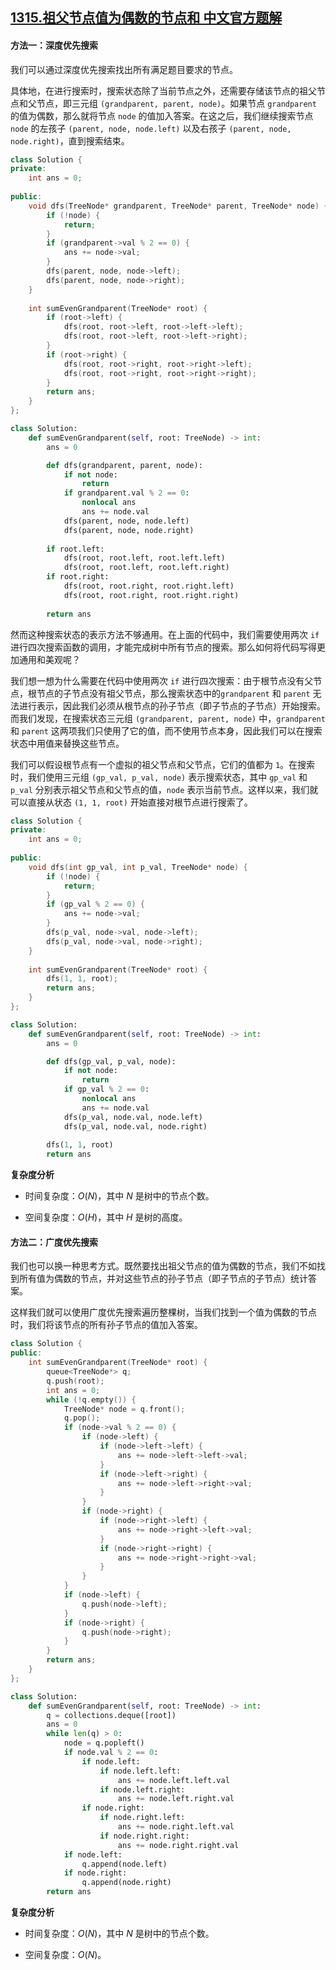 ## [1315.祖父节点值为偶数的节点和 中文官方题解](https://leetcode.cn/problems/sum-of-nodes-with-even-valued-grandparent/solutions/100000/zu-fu-jie-dian-zhi-wei-ou-shu-de-jie-dian-he-by-2)
#### 方法一：深度优先搜索

我们可以通过深度优先搜索找出所有满足题目要求的节点。

具体地，在进行搜索时，搜索状态除了当前节点之外，还需要存储该节点的祖父节点和父节点，即三元组 `(grandparent, parent, node)`。如果节点 `grandparent` 的值为偶数，那么就将节点 `node` 的值加入答案。在这之后，我们继续搜索节点 `node` 的左孩子 `(parent, node, node.left)` 以及右孩子 `(parent, node, node.right)`，直到搜索结束。

```C++ [sol1-C++]
class Solution {
private:
    int ans = 0;
    
public:
    void dfs(TreeNode* grandparent, TreeNode* parent, TreeNode* node) {
        if (!node) {
            return;
        }
        if (grandparent->val % 2 == 0) {
            ans += node->val;
        }
        dfs(parent, node, node->left);
        dfs(parent, node, node->right);
    }
    
    int sumEvenGrandparent(TreeNode* root) {
        if (root->left) {
            dfs(root, root->left, root->left->left);
            dfs(root, root->left, root->left->right);
        }
        if (root->right) {
            dfs(root, root->right, root->right->left);
            dfs(root, root->right, root->right->right);
        }
        return ans;
    }
};
```

```Python [sol1-Python3]
class Solution:
    def sumEvenGrandparent(self, root: TreeNode) -> int:
        ans = 0

        def dfs(grandparent, parent, node):
            if not node:
                return
            if grandparent.val % 2 == 0:
                nonlocal ans
                ans += node.val
            dfs(parent, node, node.left)
            dfs(parent, node, node.right)
        
        if root.left:
            dfs(root, root.left, root.left.left)
            dfs(root, root.left, root.left.right)
        if root.right:
            dfs(root, root.right, root.right.left)
            dfs(root, root.right, root.right.right)
        
        return ans
```

然而这种搜索状态的表示方法不够通用。在上面的代码中，我们需要使用两次 `if` 进行四次搜索函数的调用，才能完成树中所有节点的搜索。那么如何将代码写得更加通用和美观呢？

我们想一想为什么需要在代码中使用两次 `if` 进行四次搜索：由于根节点没有父节点，根节点的子节点没有祖父节点，那么搜索状态中的`grandparent` 和 `parent` 无法进行表示，因此我们必须从根节点的孙子节点（即子节点的子节点）开始搜索。而我们发现，在搜索状态三元组 `(grandparent, parent, node)` 中，`grandparent` 和 `parent` 这两项我们只使用了它的值，而不使用节点本身，因此我们可以在搜索状态中用值来替换这些节点。

我们可以假设根节点有一个虚拟的祖父节点和父节点，它们的值都为 `1`。在搜索时，我们使用三元组 `(gp_val, p_val, node)` 表示搜索状态，其中 `gp_val` 和 `p_val` 分别表示祖父节点和父节点的值，`node` 表示当前节点。这样以来，我们就可以直接从状态 `(1, 1, root)` 开始直接对根节点进行搜索了。

```C++ [sol2-C++]
class Solution {
private:
    int ans = 0;
    
public:
    void dfs(int gp_val, int p_val, TreeNode* node) {
        if (!node) {
            return;
        }
        if (gp_val % 2 == 0) {
            ans += node->val;
        }
        dfs(p_val, node->val, node->left);
        dfs(p_val, node->val, node->right);
    }
    
    int sumEvenGrandparent(TreeNode* root) {
        dfs(1, 1, root);
        return ans;
    }
};
```

```Python [sol2-Python3]
class Solution:
    def sumEvenGrandparent(self, root: TreeNode) -> int:
        ans = 0

        def dfs(gp_val, p_val, node):
            if not node:
                return
            if gp_val % 2 == 0:
                nonlocal ans
                ans += node.val
            dfs(p_val, node.val, node.left)
            dfs(p_val, node.val, node.right)
        
        dfs(1, 1, root)
        return ans
```

**复杂度分析**

- 时间复杂度：$O(N)$，其中 $N$ 是树中的节点个数。

- 空间复杂度：$O(H)$，其中 $H$ 是树的高度。

#### 方法二：广度优先搜索

我们也可以换一种思考方式。既然要找出祖父节点的值为偶数的节点，我们不如找到所有值为偶数的节点，并对这些节点的孙子节点（即子节点的子节点）统计答案。

这样我们就可以使用广度优先搜索遍历整棵树，当我们找到一个值为偶数的节点时，我们将该节点的所有孙子节点的值加入答案。

```C++ [sol3-C++]
class Solution {
public:
    int sumEvenGrandparent(TreeNode* root) {
        queue<TreeNode*> q;
        q.push(root);
        int ans = 0;
        while (!q.empty()) {
            TreeNode* node = q.front();
            q.pop();
            if (node->val % 2 == 0) {
                if (node->left) {
                    if (node->left->left) {
                        ans += node->left->left->val;
                    }
                    if (node->left->right) {
                        ans += node->left->right->val;
                    }
                }
                if (node->right) {
                    if (node->right->left) {
                        ans += node->right->left->val;
                    }
                    if (node->right->right) {
                        ans += node->right->right->val;
                    }
                }
            }
            if (node->left) {
                q.push(node->left);
            }
            if (node->right) {
                q.push(node->right);
            }
        }
        return ans;
    }
};
```

```Python [sol3-Python3]
class Solution:
    def sumEvenGrandparent(self, root: TreeNode) -> int:
        q = collections.deque([root])
        ans = 0
        while len(q) > 0:
            node = q.popleft()
            if node.val % 2 == 0:
                if node.left:
                    if node.left.left:
                        ans += node.left.left.val
                    if node.left.right:
                        ans += node.left.right.val
                if node.right:
                    if node.right.left:
                        ans += node.right.left.val
                    if node.right.right:
                        ans += node.right.right.val
            if node.left:
                q.append(node.left)
            if node.right:
                q.append(node.right)
        return ans
```

**复杂度分析**

- 时间复杂度：$O(N)$，其中 $N$ 是树中的节点个数。

- 空间复杂度：$O(N)$。